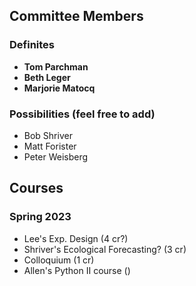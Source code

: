 ## Committee Members
### Definites
+ **Tom Parchman**
+ **Beth Leger**
+ **Marjorie Matocq**
### Possibilities (feel free to add)
+ Bob Shriver
+ Matt Forister
+ Peter Weisberg  

## Courses
### Spring 2023
+ Lee's Exp. Design (4 cr?)
+ Shriver's Ecological Forecasting? (3 cr)
+ Colloquium (1 cr)
+ Allen's Python II course ()